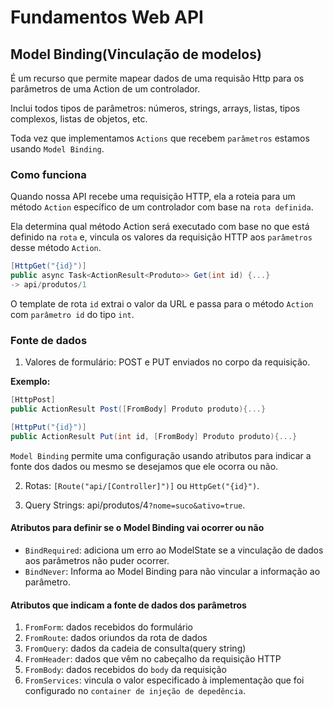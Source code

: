 # Fundamentos Web API

## Model Binding(Vinculação de modelos)

É um recurso que permite mapear dados de uma requisão Http para os parâmetros de uma Action de um controlador.

Inclui todos tipos de parâmetros: números, strings, arrays, listas, tipos complexos, listas de objetos, etc.

Toda vez que implementamos `Actions` que recebem `parâmetros` estamos usando `Model Binding`.

### Como funciona

Quando nossa API recebe uma requisição HTTP, ela a roteia para um método `Action` específico de um controlador com base na `rota definida`.

Ela determina qual método Action será executado com base no que está definido na `rota` e, vincula os valores da requisição HTTP aos `parâmetros` desse método `Action`.

``` csharp
[HttpGet("{id}")]
public async Task<ActionResult<Produto>> Get(int id) {...}
-> api/produtos/1
```
O template de rota `id` extrai o valor da URL e passa para o método `Action` com `parâmetro id` do tipo `int`.

### Fonte de dados

1. Valores de formulário: POST e PUT enviados no corpo da requisição.

**Exemplo:**
``` csharp
[HttpPost]
public ActionResult Post([FromBody] Produto produto){...} 
```

``` csharp
[HttpPut("{id}")]
public ActionResult Put(int id, [FromBody] Produto produto){...} 
```

`Model Binding` permite uma configuração usando atributos para indicar a fonte dos dados ou mesmo se desejamos que ele ocorra ou não.

2. Rotas: `[Route("api/[Controller]")]` ou `HttpGet("{id}")`.

3. Query Strings: api/produtos/4`?nome=suco&ativo=true`.

#### Atributos para definir se o Model Binding vai ocorrer ou não

- `BindRequired`: adiciona um erro ao ModelState se a vinculação de dados aos parâmetros não puder ocorrer.
- `BindNever`: Informa ao Model Binding para não vincular a informação ao parâmetro.

#### Atributos que indicam a fonte de dados dos parâmetros

1. `FromForm`: dados recebidos do formulário
2. `FromRoute`: dados oriundos da rota de dados
3. `FromQuery`: dados da cadeia de consulta(query string)
4. `FromHeader`: dados que vêm no cabeçalho da requisição HTTP
5. `FromBody`: dados recebidos do `body` da requisição
6. `FromServices`: vincula o valor especificado à implementação que foi configurado no `container de injeção de depedência`.